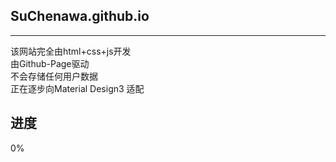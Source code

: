 ## SuChenawa.github.io  
---
该网站完全由html+css+js开发  
由Github-Page驱动  
不会存储任何用户数据  
正在逐步向Material Design3 适配  
## 进度  
0%


